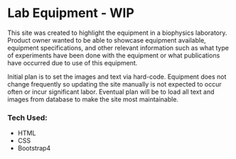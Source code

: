 # Lab Equipment - WIP

This site was created to highlight the equipment in a biophysics laboratory.  Product owner wanted to be able to showcase equipment available, equipment specifications, and other relevant information such as what type of experiments have been done with the equipment or what publications have occurred due to use of this equipment.

Initial plan is to set the images and text via hard-code.  Equipment does not change frequently so updating the site manually is not expected to occur often or incur significant labor.  Eventual plan will be to load all text and images from database to make the site most maintainable.

### Tech Used:
* HTML
* CSS
* Bootstrap4